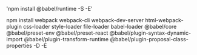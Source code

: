 <!-- dependecies -->

'npm install @babel/runtime -S -E'

<!-- dev-Dependecies -->

npm install webpack webpack-cli webpack-dev-server html-webpack-plugin css-loader style-loader file-loader babel-loader @babel/core @babel/preset-env @babel/preset-react @babel/plugin-syntax-dynamic-import @babel/plugin-transform-runtime @babel/plugin-proposal-class-properties -D -E